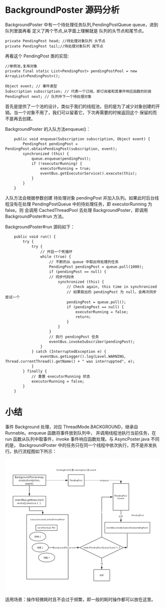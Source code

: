 # BackgroundPoster 源码分析

BackgroundPoster 中有一个待处理任务队列,PendingPostQueue queue，进到队列里面再看 定义了两个节点,从字面上理解就是
队列的头节点和尾节点。

```
private PendingPost head; //待处理对象队列 头节点
private PendingPost tail;//待处理对象队列 尾节点
```

再看这个 PendingPost 类的实现:

```
//单例池,复用对象
private final static List<PendingPost> pendingPostPool = new ArrayList<PendingPost>();

Object event; // 事件类型
Subscription subscription; // 代表一个订阅，即订阅者和其事件响应函数的封装
PendingPost next; // 队列中下一个待处理对象
```

首先是提供了一个池的设计，类似于我们的线程池，目的是为了减少对象创建的开销。当一个对象不用了，我们可以留着它，下次再需要的时候返回这个
保留的而不是再去创建。


BackgroundPoster 的入队方法enqueue()：

```
    public void enqueue(Subscription subscription, Object event) {
        PendingPost pendingPost = PendingPost.obtainPendingPost(subscription, event);
        synchronized (this) {
            queue.enqueue(pendingPost);
            if (!executorRunning) {
                executorRunning = true;
                eventBus.getExecutorService().execute(this);
            }
        }
    }
```

入队方法会根据参数创建 待处理对象 pendingPost 并加入队列。如果此时后台线程没有在处理 PendingPostQueue 中的待处理任务，即 executorRunning 为false。则
会调用 CachedThreadPool 去处理 BackgroundPoster，即调用 BackgroundPoster#run 方法。

BackgroundPoster#run 源码如下：

```
    public void run() {
        try {
            try {
                // 开启一个死循环
                while (true) {
                    // 不断的从 queue 中取出待处理的任务
                    PendingPost pendingPost = queue.poll(1000);
                    if (pendingPost == null) {
                    // 同步代码块
                        synchronized (this) {
                            // Check again, this time in synchronized
                            // 如果取出的 pendingPost 为 null，会再次同步尝试一个
                            pendingPost = queue.poll();
                            if (pendingPost == null) {
                                executorRunning = false;
                                return;
                            }
                        }
                    }
                    // 执行 pendingPost 任务
                    eventBus.invokeSubscriber(pendingPost);
                }
            } catch (InterruptedException e) {
                eventBus.getLogger().log(Level.WARNING, Thread.currentThread().getName() + " was interruppted", e);
            }
        } finally {
            // 重置 executorRunning 状态
            executorRunning = false;
        }
    }
```

# 小结

事件 Background 处理，对应 ThreadMode.BACKGROUND，继承自 Runnable。enqueue 函数将事件放到队列中，
并调用线程池执行当前任务，在 run 函数从队列中取事件，invoke 事件响应函数处理。与 AsyncPoster.java 不同的是，
BackgroundPoster 中的任务只在同一个线程中依次执行，而不是并发执行。执行流程图如下所示：

![BackgroundPoster](https://github.com/xianfeng92/Awsome-Android/blob/master/images/BackgroundPoster.png)

适用场景：操作轻微耗时且不会过于频繁，即一般的耗时操作都可以放在这里。




























